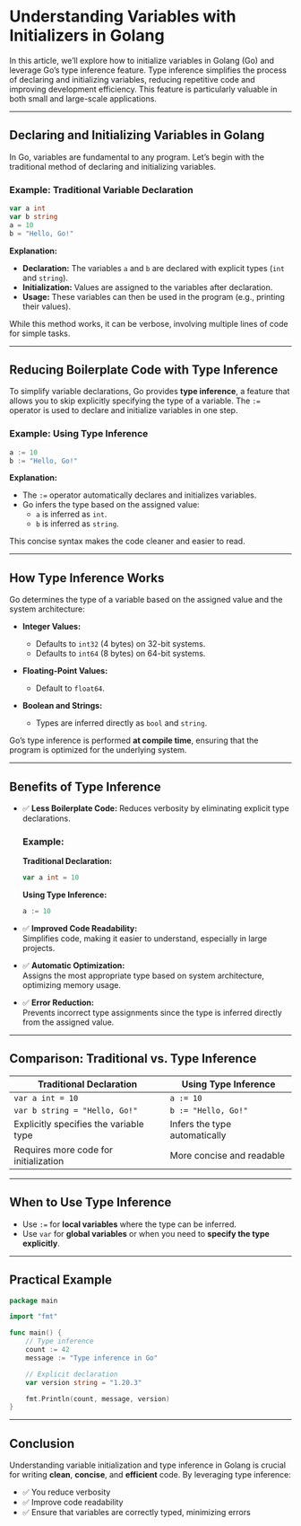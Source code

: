 # Understanding Variables with Initializers in Golang

In this article, we’ll explore how to initialize variables in Golang (Go) and leverage Go’s type inference feature. Type inference simplifies the process of declaring and initializing variables, reducing repetitive code and improving development efficiency. This feature is particularly valuable in both small and large-scale applications.

---

## Declaring and Initializing Variables in Golang

In Go, variables are fundamental to any program. Let’s begin with the traditional method of declaring and initializing variables.

### Example: Traditional Variable Declaration

```go
var a int
var b string
a = 10
b = "Hello, Go!"
```

**Explanation:**

- **Declaration:** The variables `a` and `b` are declared with explicit types (`int` and `string`).
- **Initialization:** Values are assigned to the variables after declaration.
- **Usage:** These variables can then be used in the program (e.g., printing their values).

While this method works, it can be verbose, involving multiple lines of code for simple tasks.

---

## Reducing Boilerplate Code with Type Inference

To simplify variable declarations, Go provides **type inference**, a feature that allows you to skip explicitly specifying the type of a variable. The `:=` operator is used to declare and initialize variables in one step.

### Example: Using Type Inference

```go
a := 10
b := "Hello, Go!"
```

**Explanation:**

- The `:=` operator automatically declares and initializes variables.
- Go infers the type based on the assigned value:
  - `a` is inferred as `int`.
  - `b` is inferred as `string`.

This concise syntax makes the code cleaner and easier to read.

---

## How Type Inference Works

Go determines the type of a variable based on the assigned value and the system architecture:

- **Integer Values:**  
  - Defaults to `int32` (4 bytes) on 32-bit systems.  
  - Defaults to `int64` (8 bytes) on 64-bit systems.

- **Floating-Point Values:**  
  - Default to `float64`.

- **Boolean and Strings:**  
  - Types are inferred directly as `bool` and `string`.

Go’s type inference is performed **at compile time**, ensuring that the program is optimized for the underlying system.

---

## Benefits of Type Inference

- ✅ **Less Boilerplate Code:** Reduces verbosity by eliminating explicit type declarations.

  ### Example:
  **Traditional Declaration:**
  ```go
  var a int = 10
  ```

  **Using Type Inference:**
  ```go
  a := 10
  ```

- ✅ **Improved Code Readability:**  
  Simplifies code, making it easier to understand, especially in large projects.

- ✅ **Automatic Optimization:**  
  Assigns the most appropriate type based on system architecture, optimizing memory usage.

- ✅ **Error Reduction:**  
  Prevents incorrect type assignments since the type is inferred directly from the assigned value.

---

## Comparison: Traditional vs. Type Inference

| Traditional Declaration                | Using Type Inference        |
|----------------------------------------|------------------------------|
| `var a int = 10`                       | `a := 10`                   |
| `var b string = "Hello, Go!"`         | `b := "Hello, Go!"`         |
| Explicitly specifies the variable type | Infers the type automatically |
| Requires more code for initialization | More concise and readable    |

---

## When to Use Type Inference

- Use `:=` for **local variables** where the type can be inferred.
- Use `var` for **global variables** or when you need to **specify the type explicitly**.

---

## Practical Example

```go
package main

import "fmt"

func main() {
    // Type inference
    count := 42
    message := "Type inference in Go"

    // Explicit declaration
    var version string = "1.20.3"

    fmt.Println(count, message, version)
}
```

---

## Conclusion

Understanding variable initialization and type inference in Golang is crucial for writing **clean**, **concise**, and **efficient** code. By leveraging type inference:

- ✅ You reduce verbosity  
- ✅ Improve code readability  
- ✅ Ensure that variables are correctly typed, minimizing errors  
